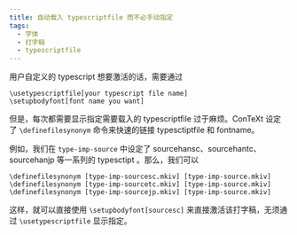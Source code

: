 ```yaml
---
title: 自动载入 typescriptfile 而不必手动指定
tags:
  - 字体
  - 打字稿
  - typescriptfile
---
```


用户自定义的 typescript 想要激活的话，需要通过

```
\usetypescriptfile[your typescript file name]
\setupbodyfont[font name you want]
```

但是，每次都需要显示指定需要载入的 typescriptfile 过于麻烦。ConTeXt 设定了 `\definefilesynonym` 命令来快速的链接 typesctiptfile 和 fontname。

例如，我们在 `type-imp-source` 中设定了 sourcehansc、sourcehantc、sourcehanjp 等一系列的 typesctipt 。那么，我们可以

```
\definefilesynonym [type-imp-sourcesc.mkiv] [type-imp-source.mkiv]
\definefilesynonym [type-imp-sourcetc.mkiv] [type-imp-source.mkiv]
\definefilesynonym [type-imp-sourcejp.mkiv] [type-imp-source.mkiv]
```

这样，就可以直接使用 `\setupbodyfont[sourcesc]` 来直接激活该打字稿，无须通过 `\usetypescriptfile` 显示指定。